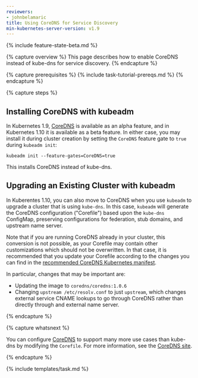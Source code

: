 ```yaml
---
reviewers:
- johnbelamaric
title: Using CoreDNS for Service Discovery
min-kubernetes-server-version: v1.9
---
```


{% include feature-state-beta.md %}

{% capture overview %}
This page describes how to enable CoreDNS instead of kube-dns for service
discovery.
{% endcapture %}

{% capture prerequisites %}
{% include task-tutorial-prereqs.md %}
{% endcapture %}

{% capture steps %}

## Installing CoreDNS with kubeadm

In Kubernetes 1.9, [CoreDNS](https://coredns.io) is available as an alpha feature, and
in Kubernetes 1.10 it is available as a beta feature. In either case, you may install
it during cluster creation by setting the `CoreDNS` feature gate to `true` during `kubeadm init`:

```
kubeadm init --feature-gates=CoreDNS=true
```

This installs CoreDNS instead of kube-dns.

## Upgrading an Existing Cluster with kubeadm

In Kuberentes 1.10, you can also move to CoreDNS when you use `kubeadm` to upgrade
a cluster that is using `kube-dns`. In this case, `kubeadm` will generate the CoreDNS configuration
("Corefile") based upon the `kube-dns` ConfigMap, preserving configurations for federation,
stub domains, and upstream name server.

Note that if you are running CoreDNS already in your cluster, this conversion is not possible,
as your Corefile may contain other customizations which should not be overwritten. In that
case, it is recommended that you update your Corefile according to the changes you can find
in the [recommended CoreDNS Kubernetes manifest](https://github.com/coredns/deployment/tree/master/kubernetes).

In particular, changes that may be important are:

* Updating the image to `coredns/coredns:1.0.6`
* Changing `upstream /etc/resolv.conf` to just `upstream`, which changes external service CNAME lookups
  to go through CoreDNS rather than directly through and external name server.

{% endcapture %}

{% capture whatsnext %}

You can configure [CoreDNS](https://coredns.io) to support many more use cases than
kube-dns by modifying the `Corefile`. For more information, see the
[CoreDNS site](https://coredns.io/2017/05/08/custom-dns-entries-for-kubernetes/).

{% endcapture %}

{% include templates/task.md %}

